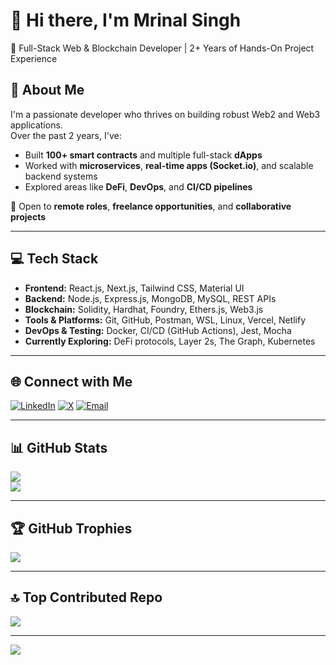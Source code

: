 # 👋 Hi there, I'm Mrinal Singh

🚀 Full-Stack Web & Blockchain Developer | 2+ Years of Hands-On Project Experience

## 🧠 About Me

I'm a passionate developer who thrives on building robust Web2 and Web3 applications.  
Over the past 2 years, I've:

- Built **100+ smart contracts** and multiple full-stack **dApps**
- Worked with **microservices**, **real-time apps (Socket.io)**, and scalable backend systems
- Explored areas like **DeFi**, **DevOps**, and **CI/CD pipelines**

💼 Open to **remote roles**, **freelance opportunities**, and **collaborative projects**

---

## 💻 Tech Stack

- **Frontend:** React.js, Next.js, Tailwind CSS, Material UI
- **Backend:** Node.js, Express.js, MongoDB, MySQL, REST APIs
- **Blockchain:** Solidity, Hardhat, Foundry, Ethers.js, Web3.js
- **Tools & Platforms:** Git, GitHub, Postman, WSL, Linux, Vercel, Netlify
- **DevOps & Testing:** Docker, CI/CD (GitHub Actions), Jest, Mocha
- **Currently Exploring:** DeFi protocols, Layer 2s, The Graph, Kubernetes

---

## 🌐 Connect with Me

[![LinkedIn](https://img.shields.io/badge/LinkedIn-%230077B5.svg?logo=linkedin&logoColor=white)](https://linkedin.com/in/mrinal-singh-43a9661a0)
[![X](https://img.shields.io/badge/X-black.svg?logo=X&logoColor=white)](https://x.com/MrinalS74850173)
[![Email](https://img.shields.io/badge/Email-D14836?logo=gmail&logoColor=white)](mailto:mrinalsingh7000@gmail.com)

---

## 📊 GitHub Stats


![](https://nirzak-streak-stats.vercel.app/?user=mrinalsingh04&theme=radical&hide_border=false)<br/>
![](https://github-readme-stats.vercel.app/api/top-langs/?username=mrinalsingh04&theme=radical&hide_border=false&layout=compact)

---

## 🏆 GitHub Trophies

![](https://github-profile-trophy.vercel.app/?username=mrinalsingh04&theme=radical&no-frame=false&no-bg=true&margin-w=4)

---

## 🔝 Top Contributed Repo

![](https://github-contributor-stats.vercel.app/api?username=mrinalsingh04&limit=5&theme=radical&combine_all_yearly_contributions=true)

---

[![](https://visitcount.itsvg.in/api?id=mrinalsingh04&icon=0&color=0)](https://visitcount.itsvg.in)

<!-- Created using GPRM: https://gprm.itsvg.in -->
